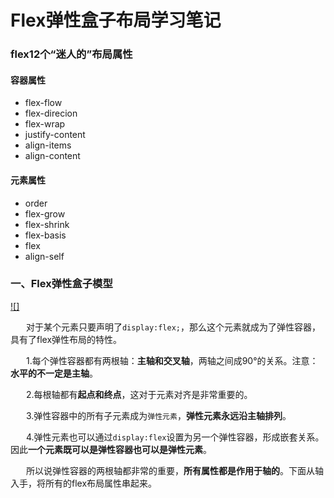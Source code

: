 # Flex弹性盒子布局学习笔记

### flex12个“迷人的”布局属性
#### 容器属性
* flex-flow
* flex-direcion
* flex-wrap
* justify-content
* align-items
* align-content
#### 元素属性
* order
* flex-grow
* flex-shrink
* flex-basis
* flex
* align-self

### 一、Flex弹性盒子模型

[![]](https://ask.qcloudimg.com/http-save/1006489/akzmho8t10.jpeg?imageView2/2/w/1620)

&ensp;&ensp;&ensp; 对于某个元素只要声明了` display:flex; `，那么这个元素就成为了弹性容器，具有了flex弹性布局的特性。

&ensp;&ensp;&ensp; 1.每个弹性容器都有两根轴：**主轴和交叉轴**，两轴之间成90°的关系。注意：**水平的不一定是主轴**。

&ensp;&ensp;&ensp; 2.每根轴都有**起点和终点**，这对于元素对齐是非常重要的。

&ensp;&ensp;&ensp; 3.弹性容器中的所有子元素成为`弹性元素`，**弹性元素永远沿主轴排列**。

&ensp;&ensp;&ensp; 4.弹性元素也可以通过`display:flex`设置为另一个弹性容器，形成嵌套关系。因此**一个元素既可以是弹性容器也可以是弹性元素**。

&ensp;&ensp;&ensp; 所以说弹性容器的两根轴都非常的重要，**所有属性都是作用于轴的**。下面从轴入手，将所有的flex布局属性串起来。

